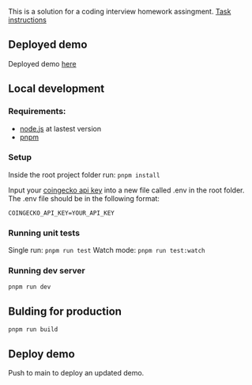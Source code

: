 This is a solution for a coding interview homework assingment. [Task instructions](/REQUIREMENTS.MD)

## Deployed demo

Deployed demo [here](https://bwrt.vercel.app/)

## Local development

### Requirements:
- [node.js](https://nodejs.org/en) at lastest version
- [pnpm](https://pnpm.io/installation)

### Setup

Inside the root project folder run: `pnpm install`

Input your [coingecko api key](https://docs.coingecko.com/v3.0.1/reference/setting-up-your-api-key) into a new file called .env in the root folder.
The .env file should be in the following format:
```
COINGECKO_API_KEY=YOUR_API_KEY
```
### Running unit tests

Single run: `pnpm run test`
Watch mode: `pnpm run test:watch`

### Running dev server

`pnpm run dev`

## Bulding for production

`pnpm run build`

## Deploy demo

Push to main to deploy an updated demo.


